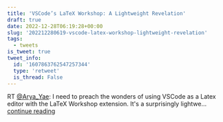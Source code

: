 ```yaml
---
title: 'VSCode’s LaTeX Workshop: A Lightweight Revelation'
draft: true
date: 2022-12-28T06:19:28+00:00
slug: '202212280619-vscode-latex-workshop-lightweight-revelation'
tags:
  - tweets
is_tweet: true
tweet_info:
  id: '1607863762547257344'
  type: 'retweet'
  is_thread: False
---
```




RT [@Arya_Yae](https://x.com/Arya_Yae): I need to preach the wonders of using VSCode as a Latex editor with the LaTeX Workshop extension. It's a surprisingly lightwe… [continue reading](https://x.com/sytelus/status/1607863762547257344)

